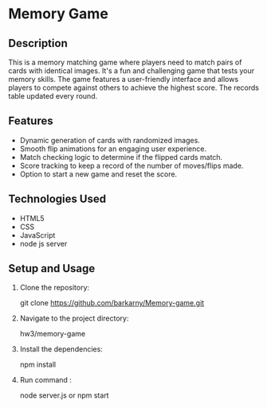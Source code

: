 # Memory Game

## Description

This is a memory matching game where players need to match pairs of cards with identical images. It's a fun and challenging game that tests your memory skills. The game features a user-friendly interface and allows players to compete against others to achieve the highest score.
The records table updated every round.


## Features

- Dynamic generation of cards with randomized images.
- Smooth flip animations for an engaging user experience.
- Match checking logic to determine if the flipped cards match.
- Score tracking to keep a record of the number of moves/flips made.
- Option to start a new game and reset the score.

## Technologies Used

- HTML5
- CSS
- JavaScript
- node js server

## Setup and Usage

1. Clone the repository:

   git clone  https://github.com/barkarny/Memory-game.git
     
3. Navigate to the project directory:

   hw3/memory-game

4. Install the dependencies:

   npm install

   
2. Run command :

   node server.js
   or
   npm start
